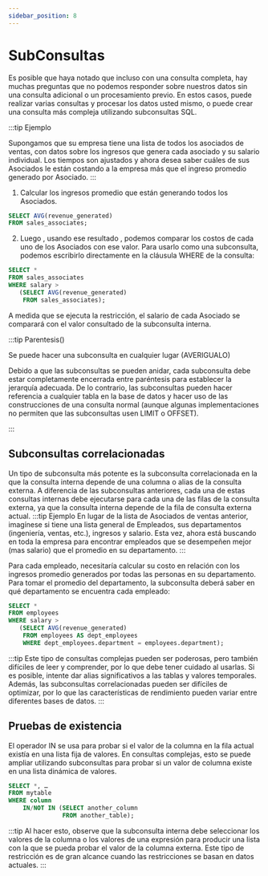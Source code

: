 ```yaml
---
sidebar_position: 8
---
```

# SubConsultas
Es posible que haya notado que incluso con una consulta completa, hay muchas preguntas que no podemos responder sobre nuestros datos sin una consulta adicional o un procesamiento previo. En estos casos, puede realizar varias consultas y procesar los datos usted mismo, o puede crear una consulta más compleja utilizando subconsultas SQL.

:::tip Ejemplo 

Supongamos que su empresa tiene una lista de todos los asociados de ventas, con datos sobre los ingresos que genera cada asociado y su salario individual. Los tiempos son ajustados y ahora desea saber cuáles de sus Asociados le están costando a la empresa más que el ingreso promedio generado por Asociado.
:::

1. Calcular los ingresos promedio que están generando todos los Asociados.
```sql
SELECT AVG(revenue_generated)
FROM sales_associates;

```
2. Luego , usando ese resultado , podemos comparar los costos de cada uno de los Asociados con ese valor. Para usarlo como una subconsulta, podemos escribirlo directamente en la cláusula  WHERE de la consulta:

```sql
SELECT *
FROM sales_associates
WHERE salary > 
   (SELECT AVG(revenue_generated)
    FROM sales_associates);

```
A medida que se ejecuta la restricción, el salario de cada Asociado se comparará con el valor consultado de la subconsulta interna.


:::tip Parentesis()

Se puede hacer una subconsulta en cualquier lugar (AVERIGUALO) 

Debido a que las subconsultas se pueden anidar, cada subconsulta debe estar completamente encerrada entre paréntesis para establecer la jerarquía adecuada. De lo contrario, las subconsultas pueden hacer referencia a cualquier tabla en la base de datos y hacer uso de las construcciones de una consulta normal (aunque algunas implementaciones no permiten que las subconsultas usen LIMIT o OFFSET).


:::

## Subconsultas correlacionadas

Un tipo de subconsulta más potente es la subconsulta correlacionada en la que la consulta interna depende de una columna o alias de la consulta externa. A diferencia de las subconsultas anteriores, cada una de estas consultas internas debe ejecutarse para cada una de las filas de la consulta externa, ya que la consulta interna depende de la fila de consulta externa actual.
:::tip Ejemplo
En lugar de la lista de Asociados de ventas anterior, imagínese si tiene una lista general de Empleados, sus departamentos (ingeniería, ventas, etc.), ingresos y salario. Esta vez, ahora está buscando en toda la empresa para encontrar empleados que se desempeñen mejor (mas salario) que el promedio en su departamento.
:::

Para cada empleado, necesitaría calcular su costo en relación con los ingresos promedio generados por todas las personas en su departamento. Para tomar el promedio del departamento, la subconsulta deberá saber en qué departamento se encuentra cada empleado:

```sql
SELECT *
FROM employees
WHERE salary > 
   (SELECT AVG(revenue_generated)
    FROM employees AS dept_employees
    WHERE dept_employees.department = employees.department);

```
:::tip 
Este tipo de consultas complejas pueden ser poderosas, pero también difíciles de leer y comprender, por lo que debe tener cuidado al usarlas. Si es posible, intente dar alias significativos a las tablas y valores temporales. Además, las subconsultas correlacionadas pueden ser difíciles de optimizar, por lo que las características de rendimiento pueden variar entre diferentes bases de datos.
:::

## Pruebas de existencia

El operador IN se usa para probar si el valor de la columna en la fila actual existía en una lista fija de valores. En consultas complejas, esto se puede ampliar utilizando subconsultas para probar si un valor de columna existe en una lista dinámica de valores.

```sql
SELECT *, …
FROM mytable
WHERE column
    IN/NOT IN (SELECT another_column
               FROM another_table);

```
:::tip
Al hacer esto, observe que la subconsulta interna debe seleccionar los valores de la columna  o los valores de una expresión para producir una lista con la que se pueda probar el valor de la columna externa. Este tipo de restricción es de gran alcance cuando las restricciones se basan en datos actuales.
:::